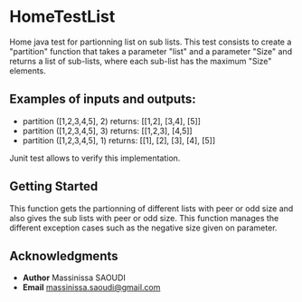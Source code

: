 # HomeTestList
Home java test for partionning list on sub lists. This test consists to create a "partition" function that takes a parameter "list" and 
a parameter "Size" and returns a list of sub-lists, where each sub-list has the maximum "Size" elements.

## Examples of inputs and outputs:

* partition ([1,2,3,4,5], 2) returns: [[1,2], [3,4], [5]]
* partition ([1,2,3,4,5], 3) returns: [[1,2,3], [4,5]]
* partition ([1,2,3,4,5], 1) returns: [[1], [2], [3], [4], [5]]

Junit test allows to verify this implementation.

## Getting Started

This function gets the partionning of different lists with peer or odd size and also gives the sub lists with peer or odd size.
This function manages the different exception cases such as the negative size given on parameter. 

## Acknowledgments

* **Author**  Massinissa SAOUDI 
* **Email**  massinissa.saoudi@gmail.com

